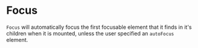# Focus

`Focus` will automatically focus the first focusable element that it finds in it's children when it is mounted, unless the user specified an `autoFocus` element.
